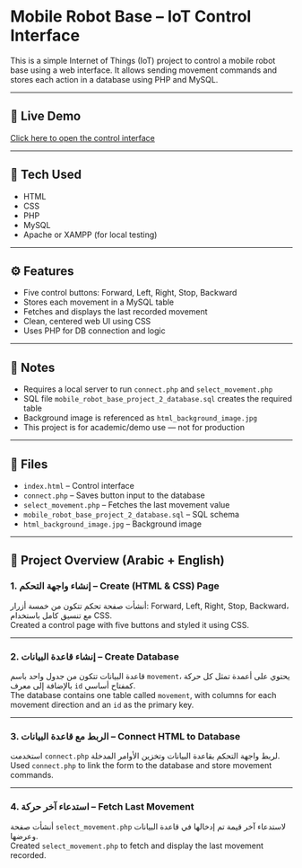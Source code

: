# Mobile Robot Base – IoT Control Interface

This is a simple Internet of Things (IoT) project to control a mobile robot base using a web interface. It allows sending movement commands and stores each action in a database using PHP and MySQL.

---

## 🔗 Live Demo  
[Click here to open the control interface](https://wael-a-alghamdi.github.io/Mobile-robot-base-internet-of-things-project-2/index.html)

---

## 🔧 Tech Used  
- HTML  
- CSS  
- PHP  
- MySQL  
- Apache or XAMPP (for local testing)

---

## ⚙️ Features  
- Five control buttons: Forward, Left, Right, Stop, Backward  
- Stores each movement in a MySQL table  
- Fetches and displays the last recorded movement  
- Clean, centered web UI using CSS  
- Uses PHP for DB connection and logic

---

## 📝 Notes  
- Requires a local server to run `connect.php` and `select_movement.php`  
- SQL file `mobile_robot_base_project_2_database.sql` creates the required table  
- Background image is referenced as `html_background_image.jpg`  
- This project is for academic/demo use — not for production

---

## 📁 Files  
- `index.html` – Control interface  
- `connect.php` – Saves button input to the database  
- `select_movement.php` – Fetches the last movement value  
- `mobile_robot_base_project_2_database.sql` – SQL schema  
- `html_background_image.jpg` – Background image

---

## 🧾 Project Overview (Arabic + English)

### 1. إنشاء واجهة التحكم – Create (HTML & CSS) Page  
أنشأت صفحة تحكم تتكون من خمسة أزرار: Forward, Left, Right, Stop, Backward، مع تنسيق كامل باستخدام CSS.  
Created a control page with five buttons and styled it using CSS.

---

### 2. إنشاء قاعدة البيانات – Create Database  
قاعدة البيانات تتكون من جدول واحد باسم `movement`، يحتوي على أعمدة تمثل كل حركة بالإضافة إلى معرف `id` كمفتاح أساسي.  
The database contains one table called `movement`, with columns for each movement direction and an `id` as the primary key.

---

### 3. الربط مع قاعدة البيانات – Connect HTML to Database  
استخدمت `connect.php` لربط واجهة التحكم بقاعدة البيانات وتخزين الأوامر المدخلة.  
Used `connect.php` to link the form to the database and store movement commands.

---

### 4. استدعاء آخر حركة – Fetch Last Movement  
أنشأت صفحة `select_movement.php` لاستدعاء آخر قيمة تم إدخالها في قاعدة البيانات وعرضها.  
Created `select_movement.php` to fetch and display the last movement recorded.
